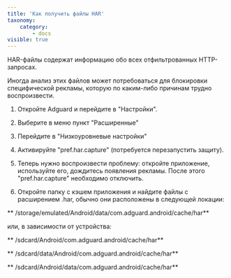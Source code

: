 ```yaml
---
title: 'Как получить файлы HAR'
taxonomy:
    category:
        - docs
visible: true
---
```


HAR-файлы содержат информацию обо всех отфильтрованных HTTP-запросах.

Иногда анализ этих файлов может потребоваться для блокировки специфической рекламы, которую по каким-либо причинам трудно воспроизвести. 

1. Откройте Adguard и перейдите в "Настройки".

2. Выберите в меню пункт "Расширенные"

3. Перейдите в "Низкоуровневые настройки"

4. Активируйте "pref.har.capture" (потребуется перезапустить защиту).

5. Теперь нужно воспроизвести проблему: откройте приложение, используйте его, дождитесь появления рекламы. После этого "pref.har.capture" необходимо отключить.

6. Откройте папку с кэшем приложения и найдите файлы с расширением .har, обычно они расположены в следующей локации:

 **  /storage/emulated/Android/data/com.adguard.android/cache/har**

   или, в зависимости от устройства:

  **   /sdcard/Android/com.adguard.android/cache/har**

  **   /sdcard/data/Android/com.adguard.android/cache/har**

  **   /sdcard/Android/data/com.adguard.android/cache/har**